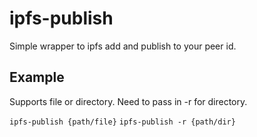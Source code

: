 # ipfs-publish

Simple wrapper to ipfs add and publish to your peer id.

## Example
Supports file or directory. Need to pass in -r for directory.

`ipfs-publish {path/file}`
`ipfs-publish -r {path/dir}`
